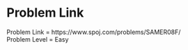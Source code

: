 <h1>Problem Link</h1>
Problem Link = https://www.spoj.com/problems/SAMER08F/
<br>
Problem Level = Easy
